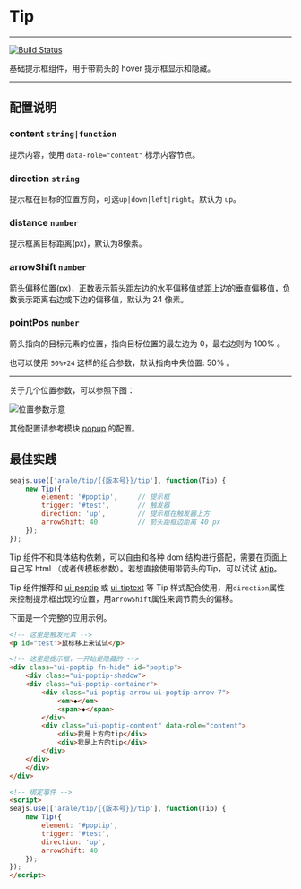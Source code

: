# Tip

---

[![Build Status](https://secure.travis-ci.org/aralejs/tip.png)](https://travis-ci.org/aralejs/tip)

基础提示框组件，用于带箭头的 hover 提示框显示和隐藏。

---

## 配置说明

### content `string|function`

提示内容，使用 `data-role="content"` 标示内容节点。

### direction `string`

提示框在目标的位置方向，可选`up|down|left|right`。默认为 `up`。

### distance `number`

提示框离目标距离(px)，默认为8像素。

### arrowShift `number`

箭头偏移位置(px)，正数表示箭头距左边的水平偏移值或距上边的垂直偏移值，负数表示距离右边或下边的偏移值，默认为 24 像素。

### pointPos `number`

箭头指向的目标元素的位置，指向目标位置的最左边为 0，最右边则为 100% 。

也可以使用 `50%+24` 这样的组合参数，默认指向中央位置: 50% 。

---

关于几个位置参数，可以参照下图：

![位置参数示意](https://i.alipayobjects.com/e/201303/2PUwcwzdMa.png)

其他配置请参考模块 [popup](../popup/) 的配置。


## 最佳实践

```js
seajs.use(['arale/tip/{{版本号}}/tip'], function(Tip) {
    new Tip({
        element: '#poptip',     // 提示框    
        trigger: '#test',       // 触发器
        direction: 'up',        // 提示框在触发器上方
        arrowShift: 40          // 箭头距框边距离 40 px
    });
});
```

Tip 组件不和具体结构依赖，可以自由和各种 dom 结构进行搭配，需要在页面上自己写 html （或者传模板参数）。若想直接使用带箭头的Tip，可以试试 [Atip](http://aralejs.org/tip/docs/atip.html)。

Tip 组件推荐和 [ui-poptip](https://a.alipayobjects.com/al/alice.components.ui-poptip-1.3-src.css8) 或 [ui-tiptext](https://a.alipayobjects.com/al/alice.components.ui-tiptext-1.1-src.css) 等 Tip 样式配合使用，用`direction`属性来控制提示框出现的位置，用`arrowShift`属性来调节箭头的偏移。

下面是一个完整的应用示例。

```html
<!-- 这里是触发元素 -->
<p id="test">鼠标移上来试试</p>

<!-- 这里是提示框，一开始是隐藏的 -->
<div class="ui-poptip fn-hide" id="poptip">
    <div class="ui-poptip-shadow">
    <div class="ui-poptip-container">
        <div class="ui-poptip-arrow ui-poptip-arrow-7">
            <em>◆</em>
            <span>◆</span>
        </div>                  
        <div class="ui-poptip-content" data-role="content">
            <div>我是上方的tip</div>
            <div>我是上方的tip</div>            
        </div>
    </div>
    </div>
</div>

<!-- 绑定事件 -->
<script>
seajs.use(['arale/tip/{{版本号}}/tip'], function(Tip) {
    new Tip({
        element: '#poptip',    
        trigger: '#test',
        direction: 'up',
        arrowShift: 40
    });
});
</script>
```

